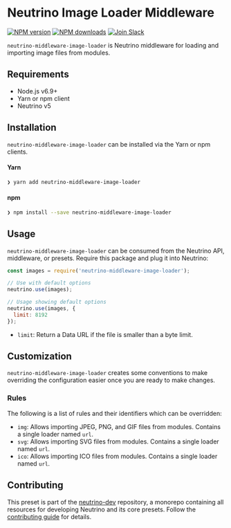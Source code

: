 # Neutrino Image Loader Middleware
[![NPM version][npm-image]][npm-url] [![NPM downloads][npm-downloads]][npm-url] [![Join Slack][slack-image]][slack-url]

`neutrino-middleware-image-loader` is Neutrino middleware for loading and importing image files from modules.

## Requirements

- Node.js v6.9+
- Yarn or npm client
- Neutrino v5

## Installation

`neutrino-middleware-image-loader` can be installed via the Yarn or npm clients.

#### Yarn

```bash
❯ yarn add neutrino-middleware-image-loader
```

#### npm

```bash
❯ npm install --save neutrino-middleware-image-loader
```

## Usage

`neutrino-middleware-image-loader` can be consumed from the Neutrino API, middleware, or presets. Require this package
and plug it into Neutrino:

```js
const images = require('neutrino-middleware-image-loader');

// Use with default options
neutrino.use(images);

// Usage showing default options
neutrino.use(images, {
  limit: 8192
});
```

- `limit`: Return a Data URL if the file is smaller than a byte limit.

## Customization

`neutrino-middleware-image-loader` creates some conventions to make overriding the configuration easier once you are
ready to make changes.

### Rules

The following is a list of rules and their identifiers which can be overridden:

- `img`: Allows importing JPEG, PNG, and GIF files from modules. Contains a single loader named `url`.
- `svg`: Allows importing SVG files from modules. Contains a single loader named `url`.
- `ico`: Allows importing ICO files from modules. Contains a single loader named `url`.

## Contributing

This preset is part of the [neutrino-dev](https://github.com/mozilla-neutrino/neutrino-dev) repository, a monorepo
containing all resources for developing Neutrino and its core presets. Follow the
[contributing guide](../../contributing/README.md) for details.

[npm-image]: https://img.shields.io/npm/v/neutrino-middleware-image-loader.svg
[npm-downloads]: https://img.shields.io/npm/dt/neutrino-middleware-image-loader.svg
[npm-url]: https://npmjs.org/package/neutrino-middleware-image-loader
[slack-image]: https://neutrino-slack.herokuapp.com/badge.svg
[slack-url]: https://neutrino-slack.herokuapp.com/
